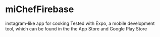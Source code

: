 # miChefFirebase
instagram-like app for cooking
Tested with Expo, a mobile development tool, which can be found in the the App Store and Google Play Store
